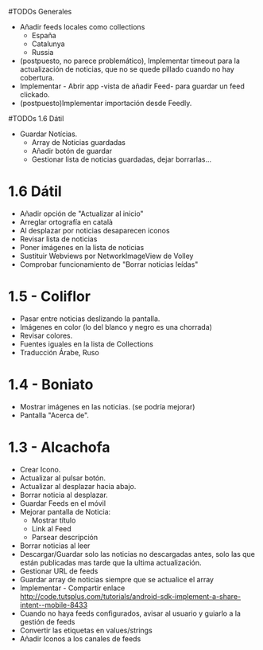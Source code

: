 #TODOs Generales
- Añadir feeds locales como collections
    - España
    - Catalunya
    - Russia
- (postpuesto, no parece problemático), Implementar timeout para la actualización de noticias, que no se quede pillado cuando no hay cobertura.
- Implementar - Abrir app -vista de añadir Feed-  para guardar un feed clickado.
- (postpuesto)Implementar importación desde Feedly.


#TODOs 1.6 Dátil
- Guardar Notícias.
    - Array de Noticias guardadas
    - Añadir botón de guardar
    - Gestionar lista de noticias guardadas, dejar borrarlas...
    



# 1.6 Dátil
- Añadir opción de "Actualizar al inicio"
- Arreglar ortografía en català
- Al desplazar por noticias desaparecen iconos
- Revisar lista de noticias
- Poner imágenes en la lista de noticias
- Sustituir Webviews por NetworkImageView de Volley
- Comprobar funcionamiento de "Borrar noticias leídas"





# 1.5 - Coliflor
- Pasar entre noticias deslizando la pantalla.
- Imágenes en color (lo del blanco y negro es una chorrada)
- Revisar colores.
- Fuentes iguales en la lista de Collections
- Traducción Árabe, Ruso



# 1.4 - Boniato
- Mostrar imágenes en las noticias. (se podría mejorar)
- Pantalla "Acerca de".


# 1.3 - Alcachofa
- Crear Icono.
- Actualizar al pulsar botón.
- Actualizar al desplazar hacia abajo.
- Borrar noticia al desplazar.
- Guardar Feeds en el móvil
- Mejorar pantalla de Noticia:
  - Mostrar título
  - Link al Feed
  - Parsear descripción
- Borrar noticias al leer
- Descargar/Guardar solo las noticias no descargadas antes, solo las que están publicadas mas tarde que la ultima actualización.
- Gestionar URL de feeds
- Guardar array de noticias siempre que se actualice el array
- Implementar - Compartir enlace
http://code.tutsplus.com/tutorials/android-sdk-implement-a-share-intent--mobile-8433
- Cuando no haya feeds configurados, avisar al usuario y guiarlo a la gestión de feeds
- Convertir las etiquetas en values/strings
- Añadir Iconos a los canales de feeds
